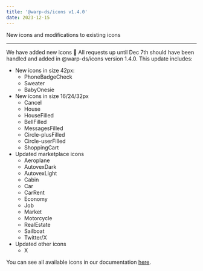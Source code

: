 ```yaml
---
title: '@warp-ds/icons v1.4.0'
date: 2023-12-15
---
```


New icons and modifications to existing icons

---

We have added new icons :tada: All requests up until Dec 7th should have been handled and added in @warp-ds/icons version 1.4.0. This update includes:

<ul>
  <li>New icons in size 42px:
    <ul>
      <li>PhoneBadgeCheck</li>
      <li>Sweater</li>
      <li>BabyOnesie</li>
    </ul>
  </li>
  <li>New icons in size 16/24/32px
    <ul>
      <li>Cancel</li>
      <li>House</li>
      <li>HouseFilled</li>
      <li>BellFilled</li>
      <li>MessagesFilled</li>
      <li>Circle-plusFilled</li>
      <li>Circle-userFilled</li>
      <li>ShoppingCart</li>
    </ul>
  </li>
  <li>Updated marketplace icons
    <ul>
      <li>Aeroplane</li>
      <li>AutovexDark</li>
      <li>AutovexLight</li>
      <li>Cabin</li>
      <li>Car</li>
      <li>CarRent</li>
      <li>Economy</li>
      <li>Job</li>
      <li>Market</li>
      <li>Motorcycle</li>
      <li>RealEstate</li>
      <li>Sailboat</li>
      <li>Twitter/X</li>
    </ul>
  </li>
  <li>Updated other icons
    <ul>
      <li>X</li>
    </ul>
  </li>
</ul>

You can see all available icons in our documentation [here](https://warp-ds.github.io/warp-portal-poc/components/icons/).

